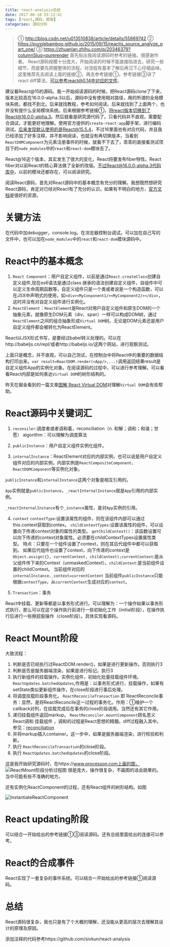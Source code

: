 ```yaml
---
title: react-analysis总结
date: 2017-06-10 15:12:41
tags: [react,源码，框架]
categories: 源码分析
---
```

> ① http://blog.csdn.net/u013510838/article/details/55669742
> ② https://purplebamboo.github.io/2015/09/15/reactjs_source_analyze_part_one/
> ③ https://zhuanlan.zhihu.com/p/20346379?columnSlug=purerender
首先贴出我阅读源码时参考的链接。很感谢作者。
React源码规模十分庞大，开始阅读的时候不能直接陷进去，研究一些细节，而是要先把握整体的流程，对流程有基本了解后再沉下心仔细品味。这里推荐先去阅读上面的链接②，再去参考链接①。参考链接③讲了react  diff算法，可以参考react@0.14中对应的文件。

​	建议看React@15的源码。我一开始阅读源码的时候，把React源码clone了下来，版本比较高在16.0.0-alpha.3以后，源码中没有使用相对路径，用的所谓的全局模块系统，都找不到北。后来就找教程，参考如何阅读。后来就找到了上面两个，也并没有提什么全局模块系统。后来根据参考链接①，将react版本切换到了React@16.0.0-alpha.3。然后就看是研究源代码了。只看代码并不直观，需要配合调试，才能更好地理解。使用官方提供的`create-react-app`脚手架，进行编码测试。后来发现默认使用的是React@15.5.4，不过16里面也有对应代码，并且我已经添加了好多注释，并不影响阅读，也就没有再切换版本，当看到`ReactDOMComponent`为元素注册事件的时候，就看不下去了，乖乖的直接看测试项目下的`node_modules`中的`react`和`react-dom`模块去了。

​	React@16这个版本，其实发生了很大的变化，React将要发布fiber特性。React fiber对以前React的核心算法做了全新的改版。不过React@16.0.0-alpha.3代码库中，以前的模块还都存在，可以阅读研究。

<!--more-->

​	阅读React源码，首先对React源码中的基本概念有充分的理解。我想既然想研究React源码，肯定对已经对React有了充分的认识。如果有不明白的地方，[官方文档](https://facebook.github.io/react/docs/installation.html)是很好的资源。

# 关键方法

在代码中加debugger，console.log。在浏览器控制台调试。可以加在自己写的文件中，也可以加在`node_modules`中的`react`和`react-dom`模块源码中。

# React中的基本概念

1. `React Component`：用户自定义组件，以前是通过`React.createClass`创建自定义组件,现在es6语法是通过class 继承的语法创建自定义组件，自组件中可以定义生命周期函数等，自定义组件只是一个类或者说是一个构造函数，可以在JSX中声明式的使用，如`<div><MyConponent1/><MyComponent2/></div>`，这时并没有对自定义组件进行实例化。
2. `ReactElement`：`ReactElement`是React对用户自定义组件和原生DOM的一个抽象元素，就像原生DOM元素（div、span）一样可以构成DOM树，通过`ReactElement`之间的组合抽象形成`Virtual DOM`树。无论是DOM元素还是用户自定义组件都会被转化为ReactElement。

React以JSX形式书写，是要经过babel转义处理的。可以在http://babeljs.cn/repl/或者http://babeljs.io/这两个网站，进行观察测试。

上面只是概念，并不直观，可以自己测试，在控制台中将React中的重要的数据结构打印出来。`var result=ReactDOM.render(<App/>,...)`调用返回结果result是自定义组件App的实例化对象。在阅读源码的过程中，可以进行参考理解。可以看看React内部是如何表达`Virtual DOM`的树形结构的。

昨天在掘金看到的一篇文章[图解 React Virtual DOM](https://juejin.im/entry/592ea028a22b9d0057753349)对理解`Virtual DOM`会有些帮助。

# React源码中关键词汇

1. `reconsiler`:调度者或者调和着，reconciliation（n. 和解；调和；和谐；甘愿） algorithm：可以理解为调度算法

2. `publicInstance`：用户自定义组件实例化组件。
3. `internalInstance`：ReactElement对应的内部实例，也可以说是用户自定义组件对应的内部实例。内部实例是`ReactCompositeComponent`、`ReactDOMComponent`等实例化对象。

`publicInstance`和`internalInstance`这两个对象是相互引用的。

`App`实例就是`publicInstance`，`_reactInternalInstance`就是`App`引用的内部实例。

`_reactInternalInstance`有个`_instance`属性，是对`App`实例的引用。

4. `context`
  `contextType`:设置该属性的组件，则在该组件内部可以通过this.context获取到contex。
  `childContextTypes`:设置该属性的组件，可以设置向下传递context对象的属性的类型。
  `getChildContext()`：该函数设置可以向下传递的context对象属性。必须要在childContextTypes设置属性类型。
  特点：只要在一个组件设置了context，则在其后代组件中都可以获取到。
  ​       如果后代组件也设置了context，向下传递的context是`Object.assign({}, currentContext, childContext);`
  ​       `currentContext`:是从父组件传下来的Context（unmaskedContext）。
  ​       `childContext`:是当前组件设置的childContext。
   当前组件对应的`internalInstance._context=currentContent`
   当前组件`publicInstance`只能根据`contextType`，从`currentContext`生成对应的`context`。

5. `Transaction`：事务

  React中挂载、更新等都是以事务形式进行。可以理解为：一个操作如果以事务形式执行，那么可以在这个操作执行前进行一些初始化工作（initial阶段），在操作执行后进行一些擦屁股操作（close阶段）。具体实现看源码。

# React Mount阶段

大致流程：

1. 判断是否已经执行过ReactDOM.render()，如果是进行更新操作。否则执行3
2. 判断是否是服务器端渲染，如果是进行标记。执行3
3. 执行新组件的挂载操作。实例化组件，初始化批量挂载组件环境。 `ReactUpdates.batchedUpdates`,作用是：以事务形式进行，挂载操作，如果有setState类似更新组件操作，在close阶段进行事后处理。
4. 将调度挂载阶段事务化。  `ReactReconcileTransaction` 即 ReactReconcile事务：显然，是将ReactReconcile这一过程的事务化。作用：①维护一个callback对列，在挂载完成后在事务的close阶段调用。当然还有其它作用。
5. 递归挂载组件返回markup。 `ReactReconciler.mountComponent`顾名思义 React调和 挂载组件 ，调和的过程是React思想的精髓。diff过程融入其中。参见：[reconciliation](https://facebook.github.io/react/docs/reconciliation.html)
6. 并将markup插入container。这一步中，如果是服务器端渲染，进行校验和判断。
7. 执行 `ReactReconcileTransaction`的close阶段。
8. 执行 `ReactUpdates.batchedUpdates`的close阶段。

这是我开始研究源码时，在https://www.processon.com上画的图，
![ReactMount阶段分析过程图](http://www.processon.com/chart_image/591304bde4b0f320c44ff26f.png)
很是庞大，操作很复杂，不画图的话会跳晕的。当中可能有些不准确的地方。

还有实例化ReactComponent的过程，还有React组件的树形结构。如图


![InstantiateReactComponent](http://www.processon.com/chart_image/5915e122e4b0ef971ac9bb85.png)


# React updating阶段

可以结合一开始给出的参考链接①③阅读源码。还有总结里面给出的连接可以参考。

# React的合成事件

React实现了一套复杂的事件系统。可以结合一开始给出的参考链接①阅读源码。

# 总结

React源码很复杂，我也只是有了个大概的理解，还没能从更高的层次去理解其设计的原理及原因。

添加注释的代码参考https://github.com/sivkun/react-analysis  